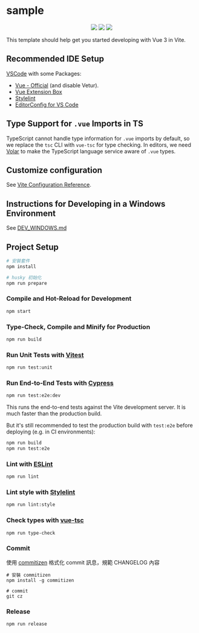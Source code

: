 # sample

<!--   my-icons -->
<p align="center">
  <a href="https://cn.vitejs.dev"><img src="https://img.shields.io/badge/Vite-^5.1.6-a750fe.svg"></a>
  <a href="https://vuejs.org"><img src="https://img.shields.io/badge/Vue-^3.4.21-42b883.svg"></a>
  <a href="https://www.typescriptlang.org"><img src="https://img.shields.io/badge/Typescript-~5.4.0-2f74c0.svg"></a> 
</p>

This template should help get you started developing with Vue 3 in Vite.

## Recommended IDE Setup

[VSCode](https://code.visualstudio.com/) with some Packages:

- [Vue - Official](https://marketplace.visualstudio.com/items?itemName=Vue.volar) (and disable Vetur).
- [Vue Extension Box](https://marketplace.visualstudio.com/items?itemName=MisterJ.vue-volar-extention-pack)
- [Stylelint](https://marketplace.visualstudio.com/items?itemName=stylelint.vscode-stylelint)
- [EditorConfig for VS Code](https://marketplace.visualstudio.com/items?itemName=EditorConfig.EditorConfig)

## Type Support for `.vue` Imports in TS

TypeScript cannot handle type information for `.vue` imports by default, so we replace the `tsc` CLI with `vue-tsc` for type checking. In editors, we need [Volar](https://marketplace.visualstudio.com/items?itemName=Vue.volar) to make the TypeScript language service aware of `.vue` types.

## Customize configuration

See [Vite Configuration Reference](https://vitejs.dev/config/).

## Instructions for Developing in a Windows Environment

See [DEV_WINDOWS.md](./DEV_WINDOWS.md)

## Project Setup

```sh
# 安裝套件
npm install

# husky 初始化
npm run prepare
```

### Compile and Hot-Reload for Development

```sh
npm start
```

### Type-Check, Compile and Minify for Production

```sh
npm run build
```

### Run Unit Tests with [Vitest](https://vitest.dev/)

```sh
npm run test:unit
```

### Run End-to-End Tests with [Cypress](https://www.cypress.io/)

```sh
npm run test:e2e:dev
```

This runs the end-to-end tests against the Vite development server.
It is much faster than the production build.

But it's still recommended to test the production build with `test:e2e` before deploying (e.g. in CI environments):

```sh
npm run build
npm run test:e2e
```

### Lint with [ESLint](https://eslint.org/)

```sh
npm run lint
```

### Lint style with [Stylelint](https://stylelint.io/)

```sh
npm run lint:style
```

### Check types with [vue-tsc](https://www.npmjs.com/package/vue-tsc)

```sh
npm run type-check
```

### Commit

使用 [commitizen](https://github.com/commitizen/cz-cli) 格式化 commit 訊息，規範 CHANGELOG 內容

```shell
# 安裝 commitizen
npm install -g commitizen

# commit
git cz
```

### Release

```sh
npm run release
```
